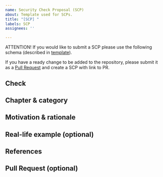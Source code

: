 ```yaml
---
name: Security Check Proposal (SCP)
about: Template used for SCPs.
title: "[SCP] "
labels: SCP
assignees: ''

---
```


ATTENTION! If you would like to submit a SCP please use the following schema (described in [template](https://github.com/securing/SCSVS/blob/prerelease/SCSVSv2/scp-template.md)).

If you have a ready change to be added to the repository, please submit it as a [Pull Request](https://github.com/securing/SCSVS/pulls) and create a SCP with link to PR.

## Check


## Chapter & category


## Motivation & rationale


## Real-life example (optional)


## References


## Pull Request (optional)
